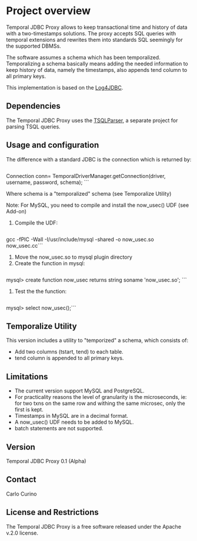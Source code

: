 # Project overview #
Temporal JDBC Proxy allows to keep transactional time and history of data with a two-timestamps solutions. The proxy accepts SQL queries with temporal extensions and rewrites them into standards SQL seemingly for the supported DBMSs.

The software assumes a schema which has been temporalized. Temporalizing a schema basically means adding the needed information to keep history of data, namely
the timestamps, also appends tend column to all primary keys.

This implementation is based on the [Log4JDBC](http://code.google.com/p/log4jdbc/).

## Dependencies ##
The Temporal JDBC Proxy uses the [TSQLParser](http://code.google.com/p/tsqlparser/), a separate project for parsing TSQL queries.

## Usage and configuration ##
The difference with a standard JDBC is the connection which is returned by:

> ```sql
Connection conn= TemporalDriverManager.getConnection(driver, username, password, schema); ```

Where schema is a "temporalized" schema (see Temporalize Utility)

Note: For MySQL, you need to compile and install the now\_usec() UDF (see Add-on)
  1. Compile the UDF:
> ```sql
gcc -fPIC -Wall -I/usr/include/mysql -shared -o now_usec.so now_usec.cc```
  1. Move the now\_usec.so to mysql plugin directory
  1. Create the function in mysql:
> ```shell
mysql> create function now_usec returns string soname 'now_usec.so'; ```
  1. Test the the function:
> ```shell
mysql> select now_usec();```

## Temporalize Utility ##
This version includes a utility to "temporized" a schema, which consists of:
  * Add two columns (tstart, tend) to each table.
  * tend column is appended to all primary keys.

## Limitations ##
  * The current version support MySQL and PostgreSQL.
  * For practicality reasons the level of granularity is the microseconds, ie: for two txns on the same row and withing the same microsec, only the first is kept.
  * Timestamps in MySQL are in a decimal format.
  * A now\_usec() UDF needs to be added to MySQL.
  * batch statements are not supported.

## Version ##
Temporal JDBC Proxy 0.1 (Alpha)

## Contact ##
Carlo Curino

## License and Restrictions ##

The Temporal JDBC Proxy is a free software released under the Apache v.2.0 license.